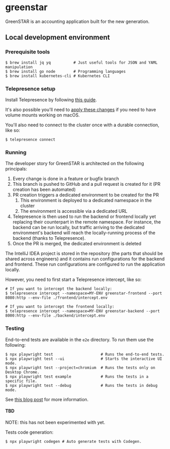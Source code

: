 # greenstar

GreenSTAR is an accounting application built for the new generation.

## Local development environment

### Prerequisite tools

```shell
$ brew install jq yq          # Just useful tools for JSON and YAML manipulation
$ brew install go node        # Programming languages
$ brew install kubernetes-cli # Kubernetes CLI
```

### Telepresence setup

Install Telepresence by following [this guide](https://www.getambassador.io/docs/telepresence-oss/latest/install).

It's also possible you'll need to [apply these changes](https://www.getambassador.io/docs/telepresence-oss/latest/troubleshooting#volume-mounts-are-not-working-on-macos)
if you need to have volume mounts working on macOS.

You'll also need to connect to the cluster once with a durable connection, like so:

```shell
$ telepresence connect
```

### Running

The developer story for GreenSTAR is architected on the following principals:

1. Every change is done in a feature or bugfix branch
2. This branch is pushed to GitHub and a pull request is created for it (PR creation has been automated)
3. PR creation triggers a dedicated environment to be created for the PR
    1. This environment is deployed to a dedicated namespace in the cluster
    2. The environment is accessible via a dedicated URL
4. Telepresence is then used to run the backend or frontend locally yet replacing their counterpart in the remote
   namespace. For instance, the backend can be run locally, but traffic arriving to the dedicated environment's backend
   will reach the locally-running process of the backend (thanks to Telepresence).
5. Once the PR is merged, the dedicated environment is deleted

The IntelliJ IDEA project is stored in the repository (the parts that should be shared across engineers) and it contains
run configurations for the backend and frontend. These run configurations are configured to run the application locally.

However, you need to first start a Telepresence intercept, like so:

```shell
# If you want to intercept the backend locally:
$ telepresence intercept --namespace=MY-ENV greenstar-frontend --port 8080:http --env-file ./frontend/intercept.env

# If you want to intercept the frontend locally:
$ telepresence intercept --namespace=MY-ENV greenstar-backend --port 8000:http --env-file ./backend/intercept.env
```

### Testing

End-to-end tests are available in the `e2e` directory. To run them use the following:

```shell
$ npx playwright test                     # Runs the end-to-end tests.
$ npx playwright test --ui                # Starts the interactive UI mode.
$ npx playwright test --project=chromium  # Runs the tests only on Desktop Chrome.
$ npx playwright test example             # Runs the tests in a specific file.
$ npx playwright test --debug             # Runs the tests in debug mode.
```

See [this blog post](https://playwright.dev/docs/intro) for more information.

#### TBD

NOTE: this has not been experimented with yet.

Tests code generation:

```shell
$ npx playwright codegen # Auto generate tests with Codegen.
```
